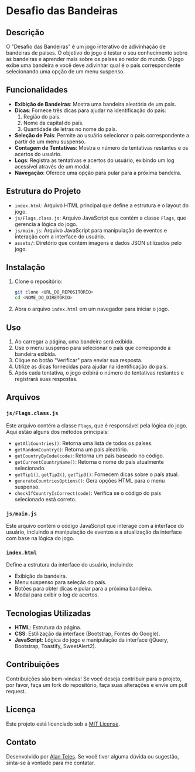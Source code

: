 # Desafio das Bandeiras

## Descrição

O "Desafio das Bandeiras" é um jogo interativo de adivinhação de bandeiras de países. O objetivo do jogo é testar o seu conhecimento sobre as bandeiras e aprender mais sobre os países ao redor do mundo. O jogo exibe uma bandeira e você deve adivinhar qual é o país correspondente selecionando uma opção de um menu suspenso.

## Funcionalidades

- **Exibição de Bandeiras**: Mostra uma bandeira aleatória de um país.
- **Dicas**: Fornece três dicas para ajudar na identificação do país:
  1. Região do país.
  2. Nome da capital do país.
  3. Quantidade de letras no nome do país.
- **Seleção de País**: Permite ao usuário selecionar o país correspondente a partir de um menu suspenso.
- **Contagem de Tentativas**: Mostra o número de tentativas restantes e os acertos do usuário.
- **Logs**: Registra as tentativas e acertos do usuário, exibindo um log acessível através de um modal.
- **Navegação**: Oferece uma opção para pular para a próxima bandeira.

## Estrutura do Projeto

- `index.html`: Arquivo HTML principal que define a estrutura e o layout do jogo.
- `js/Flags.class.js`: Arquivo JavaScript que contém a classe `Flags`, que gerencia a lógica do jogo.
- `js/main.js`: Arquivo JavaScript para manipulação de eventos e interação com a interface do usuário.
- `assets/`: Diretório que contém imagens e dados JSON utilizados pelo jogo.

## Instalação

1. Clone o repositório:

   ```bash
   git clone <URL_DO_REPOSITÓRIO>
   cd <NOME_DO_DIRETÓRIO>
   ```

2. Abra o arquivo `index.html` em um navegador para iniciar o jogo.

## Uso

1. Ao carregar a página, uma bandeira será exibida.
2. Use o menu suspenso para selecionar o país que corresponde à bandeira exibida.
3. Clique no botão "Verificar" para enviar sua resposta.
4. Utilize as dicas fornecidas para ajudar na identificação do país.
5. Após cada tentativa, o jogo exibirá o número de tentativas restantes e registrará suas respostas.

## Arquivos

### `js/Flags.class.js`

Este arquivo contém a classe `Flags`, que é responsável pela lógica do jogo. Aqui estão alguns dos métodos principais:

- `getAllCountries()`: Retorna uma lista de todos os países.
- `getRandomCountry()`: Retorna um país aleatório.
- `getCountryByCode(code)`: Retorna um país baseado no código.
- `getCurrentCountryName()`: Retorna o nome do país atualmente selecionado.
- `getTip1()`, `getTip2()`, `getTip3()`: Fornecem dicas sobre o país atual.
- `generateCountriesOptions()`: Gera opções HTML para o menu suspenso.
- `checkIfCountryIsCorrect(code)`: Verifica se o código do país selecionado está correto.

### `js/main.js`

Este arquivo contém o código JavaScript que interage com a interface do usuário, incluindo a manipulação de eventos e a atualização da interface com base na lógica do jogo.

### `index.html`

Define a estrutura da interface do usuário, incluindo:

- Exibição da bandeira.
- Menu suspenso para seleção do país.
- Botões para obter dicas e pular para a próxima bandeira.
- Modal para exibir o log de acertos.

## Tecnologias Utilizadas

- **HTML**: Estrutura da página.
- **CSS**: Estilização da interface (Bootstrap, Fontes do Google).
- **JavaScript**: Lógica do jogo e manipulação da interface (jQuery, Bootstrap, Toastify, SweetAlert2).

## Contribuições

Contribuições são bem-vindas! Se você deseja contribuir para o projeto, por favor, faça um fork do repositório, faça suas alterações e envie um pull request.

## Licença

Este projeto está licenciado sob a [MIT License](LICENSE).

## Contato

Desenvolvido por [Alan Teles](https://github.com/TelesAlan). Se você tiver alguma dúvida ou sugestão, sinta-se à vontade para me contatar.